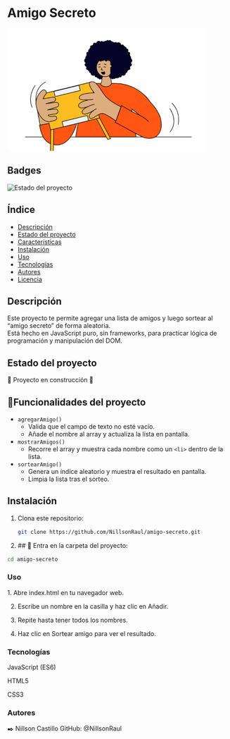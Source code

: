# Amigo Secreto

![Portada](assets/amigo-secreto.png)

## Badges

![Estado del proyecto](https://img.shields.io/badge/STATUS-En%20desarrollo-yellow)

## Índice

- [Descripción](#descripción)
- [Estado del proyecto](#estado-del-proyecto)
- [Características](#características)
- [Instalación](#instalación)
- [Uso](#uso)
- [Tecnologías](#tecnologías)
- [Autores](#autores)
- [Licencia](#licencia)

## Descripción

Este proyecto te permite agregar una lista de amigos y luego sortear al “amigo secreto” de forma aleatoria.  
Está hecho en JavaScript puro, sin frameworks, para practicar lógica de programación y manipulación del DOM.

## Estado del proyecto
:construction: Proyecto en construcción :construction:

## :hammer:Funcionalidades del proyecto
- `agregarAmigo()`  
  - Valida que el campo de texto no esté vacío.  
  - Añade el nombre al array y actualiza la lista en pantalla.
- `mostrarAmigos()`  
  - Recorre el array y muestra cada nombre como un `<li>` dentro de la lista.
- `sortearAmigo()`  
  - Genera un índice aleatorio y muestra el resultado en pantalla.  
  - Limpia la lista tras el sorteo.

## Instalación

1. Clona este repositorio:
   ```bash
   git clone https://github.com/NillsonRaul/amigo-secreto.git

2. \## 📁 Entra en la carpeta del proyecto:
  ```bash
  cd amigo-secreto
  ```
<h3>Uso</h3>
1. Abre index.html en tu navegador web.

2. Escribe un nombre en la casilla y haz clic en Añadir.
   
3. Repite hasta tener todos los nombres.
   
4. Haz clic en Sortear amigo para ver el resultado.

<h3>Tecnologías</h3>

JavaScript (ES6)

HTML5

CSS3

<h3>Autores </h3>✒️
Nillson Castillo
GitHub: @NillsonRaul
